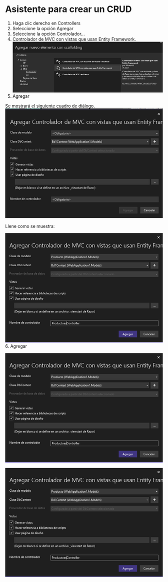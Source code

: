 
# Asistente para crear un CRUD
1. Haga clic derecho en Controllers
2. Seleccione la opción Agregar
3. Seleccione la opción Controlador...
4. Controlador de MVC con vistas que usan Entity Framework.
![image](./img/controller_con_vistas_entity_framework.png)  
5. Agregar  

Se mostrará el siguiente cuadro de diálogo.
![image](./img/dialogo_controlador.png)  

Llene como se muestra:

![image](./img/dialogo_controlador_lleno.png)  
6. Agregar

![image](./img/controllador_productos.png)  

![image](./img/vistas_productos.png)  